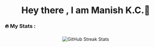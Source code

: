 <h1 align="center">Hey there , I am Manish K.C.👋</h1>


<h3 align="left">🔥   My Stats :</h3>

###

<div align="center">
 <img src="https://streak-stats.demolab.com?user=ManishKC030&theme=radical" alt="GitHub Streak Stats">
</div>

###

